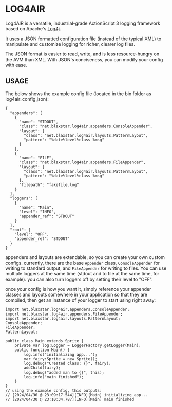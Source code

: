 # LOG4AIR

Log4AIR is a versatile, industrial-grade ActionScript 3 logging framework based on Apache's [Log4j](https://github.com/apache/logging-log4j2).

It uses a JSON formatted configuration file (instead of the typical XML) to manipulate and customize logging for richer, clearer log files.

The JSON format is easier to read, write, and is less resource-hungry on the AVM than XML. With JSON's conciseness, you can modify your config with ease.

## USAGE
The below shows the example config file (located in the bin folder as log4air_config.json):

```
{
  "appenders": [
    {
      "name": "STDOUT",
      "class": "net.blaxstar.log4air.appenders.ConsoleAppender",
      "layout": {
        "class": "net.blaxstar.log4air.layouts.PatternLayout",
        "pattern": "%date%level%class %msg"
      }
    },
    {
      "name": "FILE",
      "class": "net.blaxstar.log4air.appenders.FileAppender",
      "layout": {
        "class": "net.blaxstar.log4air.layouts.PatternLayout",
        "pattern": "%date%level%class %msg"
      },
      "filepath": "fakefile.log"
    }
  ],
  "loggers": [
    {
      "name": "Main",
      "level": "INFO",
      "appender_ref": "STDOUT"
    }
  ],
  "root": {
    "level": "OFF",
    "appender_ref": "STDOUT"
  }
}

```
appenders and layouts are extendable, so you can create your own custom configs. currently, there are the base `Appender` class, `ConsoleAppender` for writing to standard output, and `FileAppender` for writing to files. You can use multiple loggers at the same time (stdout and to file at the same time, for example). you can also turn loggers off by setting their level to "OFF".

once your config is how you want it, simply reference your appender classes and layouts somewhere in your application so that they are compiled, then get an instance of your logger to start using right away:

```
import net.blaxstar.log4air.appenders.ConsoleAppender;
import net.blaxstar.log4air.appenders.FileAppender;
import net.blaxstar.log4air.layouts.PatternLayout;
ConsoleAppender;
FileAppender;
PatternLayout;

public class Main extends Sprite {
    private var log:Logger = LoggerFactory.getLogger(Main);
    public function Main() {
        log.info("initializing app...");
        var fairy:Sprite = new Sprite();
        log.debug("Created class: {}", fairy);
        addChild(fairy);
        log.debug("added man to {}", this);
        log.info("main finished");
    }
}
// using the example config, this outputs:
// [2024/04/30 @ 23:09:17.544][INFO][Main] initializing app...
// [2024/04/30 @ 23:10:34.787][INFO][Main] main finished
```